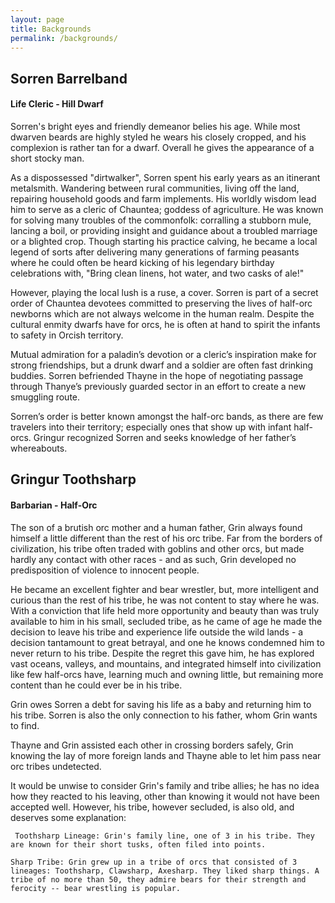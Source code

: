 ```yaml
---
layout: page
title: Backgrounds
permalink: /backgrounds/
---
```


## Sorren Barrelband
#### Life Cleric - Hill Dwarf

Sorren's bright eyes and friendly demeanor belies his age. While most dwarven beards are highly styled he wears his closely cropped, and his complexion is rather tan for a dwarf. Overall he gives the appearance of a short stocky man.
 
As a dispossessed "dirtwalker", Sorren spent his early years as an itinerant metalsmith. Wandering between rural communities, living off the land, repairing household goods and farm implements. His worldly wisdom lead him to serve as a cleric of Chauntea; goddess of agriculture. He was known for solving many troubles of the commonfolk: corralling a stubborn mule, lancing a boil, or providing insight and guidance about a troubled marriage or a blighted crop. Though starting his practice calving, he became a local legend of sorts after delivering many generations of farming peasants where he could often be heard kicking of his legendary birthday celebrations with, "Bring clean linens, hot water, and two casks of ale!"

However, playing the local lush is a ruse, a cover. Sorren is part of a secret order of Chauntea devotees committed to preserving the lives of half-orc newborns which are not always welcome in the human realm. Despite the cultural enmity dwarfs have for orcs, he is often at hand to spirit the infants to safety in Orcish territory.

Mutual admiration for a paladin’s devotion or a cleric’s inspiration make for strong friendships, but a drunk dwarf and a soldier are often fast drinking buddies. Sorren befriended Thayne in the hope of negotiating passage through Thanye’s previously guarded sector in an effort to create a new smuggling route.

Sorren’s order is better known amongst the half-orc bands, as there are few travelers into their territory; especially ones that show up with infant half-orcs. Gringur recognized Sorren and seeks knowledge of her father’s whereabouts.

## Gringur Toothsharp
#### Barbarian - Half-Orc

The son of a brutish orc mother and a human father, Grin always found himself a little different than the rest of his orc tribe. Far from the borders of civilization, his tribe often traded with goblins and other orcs, but made hardly any contact with other races - and as such, Grin developed no predisposition of violence to innocent people.

He became an excellent fighter and bear wrestler, but, more intelligent and curious than the rest of his tribe, he was not content to stay where he was. With a conviction that life held more opportunity and beauty than was truly available to him in his small, secluded tribe, as he came of age he made the decision to leave his tribe and experience life outside the wild lands - a decision tantamount to great betrayal, and one he knows condemned him to never return to his tribe. Despite the regret this gave him, he has explored vast oceans, valleys, and mountains, and integrated himself into civilization like few half-orcs have, learning much and owning little, but remaining more content than he could ever be in his tribe.

Grin owes Sorren a debt for saving his life as a baby and returning him to his tribe. Sorren is also the only connection to his father, whom Grin wants to find.

Thayne and Grin assisted each other in crossing borders safely, Grin knowing the lay of more foreign lands and Thayne able to let him pass near orc tribes undetected.

It would be unwise to consider Grin's family and tribe allies; he has no idea how they reacted to his leaving, other than knowing it would not have been accepted well. However, his tribe, however secluded, is also old, and deserves some explanation:

     Toothsharp Lineage: Grin's family line, one of 3 in his tribe. They are known for their short tusks, often filed into points.

    Sharp Tribe: Grin grew up in a tribe of orcs that consisted of 3 lineages: Toothsharp, Clawsharp, Axesharp. They liked sharp things. A tribe of no more than 50, they admire bears for their strength and ferocity -- bear wrestling is popular.
